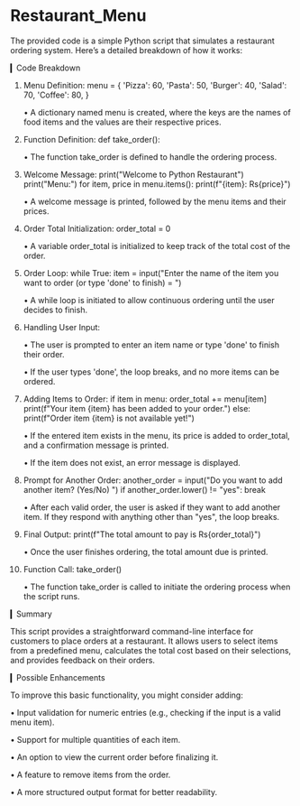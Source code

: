 # Restaurant_Menu
The provided code is a simple Python script that simulates a restaurant ordering system. Here’s a detailed breakdown of how it works:

▎Code Breakdown

1. Menu Definition:
      menu = {
       'Pizza': 60,
       'Pasta': 50,
       'Burger': 40,
       'Salad': 70,
       'Coffee': 80,
   }
   

   • A dictionary named menu is created, where the keys are the names of food items and the values are their respective prices.

2. Function Definition:
      def take_order():
   

   • The function take_order is defined to handle the ordering process.

3. Welcome Message:
      print("Welcome to Python Restaurant")
   print("Menu:")
   for item, price in menu.items():
       print(f"{item}: Rs{price}")
   

   • A welcome message is printed, followed by the menu items and their prices.

4. Order Total Initialization:
      order_total = 0
   

   • A variable order_total is initialized to keep track of the total cost of the order.

5. Order Loop:
      while True:
       item = input("Enter the name of the item you want to order (or type 'done' to finish) = ")
   

   • A while loop is initiated to allow continuous ordering until the user decides to finish.

6. Handling User Input:

   • The user is prompted to enter an item name or type 'done' to finish their order.

   • If the user types 'done', the loop breaks, and no more items can be ordered.

   
7. Adding Items to Order:
      if item in menu:
       order_total += menu[item]
       print(f"Your item {item} has been added to your order.")
   else:
       print(f"Order item {item} is not available yet!")
   

   • If the entered item exists in the menu, its price is added to order_total, and a confirmation message is printed.

   • If the item does not exist, an error message is displayed.

8. Prompt for Another Order:
      another_order = input("Do you want to add another item? (Yes/No) ")
   if another_order.lower() != "yes":
       break
   

   • After each valid order, the user is asked if they want to add another item. If they respond with anything other than "yes", the loop breaks.

9. Final Output:
      print(f"The total amount to pay is Rs{order_total}")
   

   • Once the user finishes ordering, the total amount due is printed.

10. Function Call:
        take_order()
    

    • The function take_order is called to initiate the ordering process when the script runs.

▎Summary

This script provides a straightforward command-line interface for customers to place orders at a restaurant. It allows users to select items from a predefined menu, calculates the total cost based on their selections, and provides feedback on their orders. 

▎Possible Enhancements

To improve this basic functionality, you might consider adding:

• Input validation for numeric entries (e.g., checking if the input is a valid menu item).

• Support for multiple quantities of each item.

• An option to view the current order before finalizing it.

• A feature to remove items from the order.

• A more structured output format for better readability.
